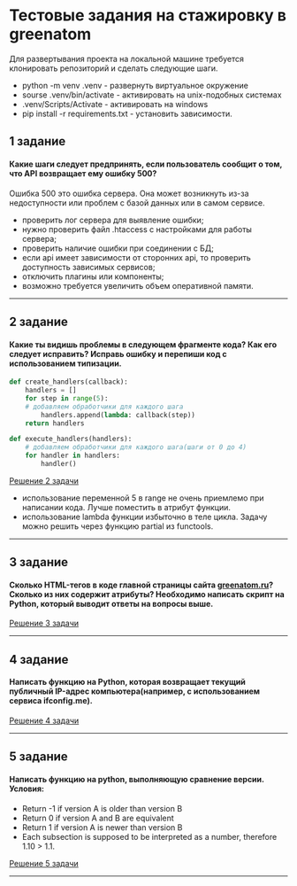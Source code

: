 # Тестовые задания на стажировку в greenatom

Для развертывания проекта на локальной машине требуется клонировать репозиторий и сделать следующие шаги.

 - python -m venv .venv - развернуть виртуальное окружение
 - sourse .venv/bin/activate - активировать на unix-подобных системах 
 - .venv/Scripts/Activate - активировать на windows
 - pip install -r requirements.txt - установить зависимости.

## 1 задание

#### Какие шаги следует предпринять, если пользователь сообщит о том, что API возвращает ему ошибку 500?

Ошибка 500 это ошибка сервера. Она может возникнуть из-за недоступности или проблем с базой данных или в самом сервисе. 

 - проверить лог сервера для выявление ошибки;
 - нужно проверить файл .htaccess с настройками для работы сервера;
 - проверить наличие ошибки при соединении с БД;
 - если api имеет зависимости от сторонних api, то проверить доступность
зависимых сервисов;
 - отключить плагины или компоненты;
 - возможно требуется увеличить объем оперативной памяти.

---

## 2 задание

#### Какие ты видишь проблемы в следующем фрагменте кода? Как его следует исправить? Исправь ошибку и перепиши код с использованием типизации.

```python
def create_handlers(callback):
    handlers = []
    for step in range(5):
    # добавляем обработчики для каждого шага
        handlers.append(lambda: callback(step))
    return handlers

def execute_handlers(handlers):
    # добавляем обработчики для каждого шага(шаги от 0 до 4)
    for handler in handlers:
        handler()

```

[Решение 2 задачи](tasks/2_task.py)

 - использование переменной 5 в range не очень приемлемо при написании кода. 
Лучше поместить в атрибут функции.
 - использование lambda функции избыточно в теле цикла. Задачу можно решить через функцию partial из functools.

---

## 3 задание

#### Сколько HTML-тегов в коде главной страницы сайта [greenatom.ru](https://greenatom.ru/)? Сколько из них содержит атрибуты? Необходимо написать скрипт на Python, который выводит ответы на вопросы выше.

[Решение 3 задачи](tasks/3_task.py)

---

## 4 задание

#### Написать функцию на Python, которая возвращает текущий публичный IP-адрес компьютера(например, с использованием сервиса ifconfig.me).

[Решение 4 задачи](tasks/4_task.py)

---

## 5 задание

#### Написать функцию на python, выполняющую сравнение версии. Условия:

- Return -1 if version A is older than version B
- Return 0 if version A and B are equivalent
- Return 1 if version A is newer than version B
- Each subsection is supposed to be interpreted as a number, therefore 1.10 > 1.1.

[Решение 5 задачи](tasks/5_task.py)

---